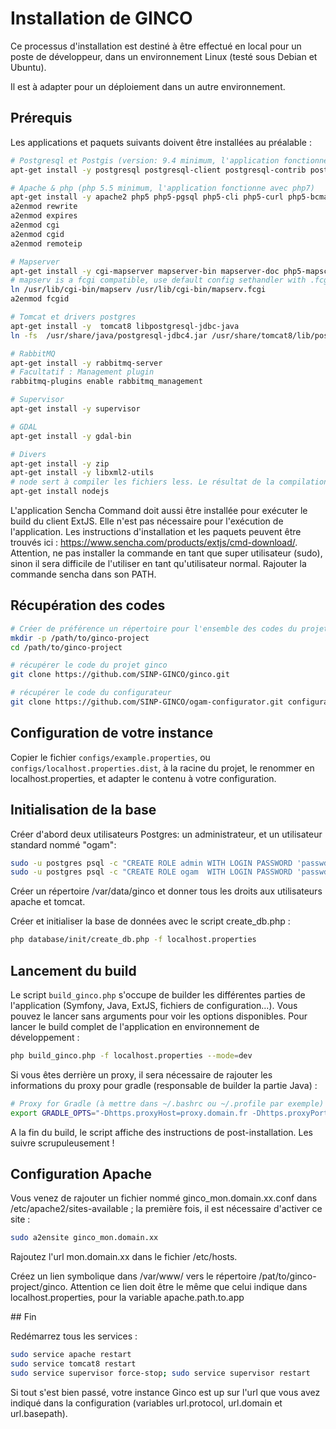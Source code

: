# Installation de GINCO

Ce processus d'installation est destiné à être effectué en local pour un poste de développeur, dans un environnement Linux (testé sous Debian et Ubuntu). 
 
Il est à adapter pour un déploiement dans un autre environnement.

## Prérequis

Les applications et paquets suivants doivent être installées au préalable : 

```bash
# Postgresql et Postgis (version: 9.4 minimum, l'application fonctionne dans les versions supérieures)
apt-get install -y postgresql postgresql-client postgresql-contrib postgresql-9.4-postgis

# Apache & php (php 5.5 minimum, l'application fonctionne avec php7)
apt-get install -y apache2 php5 php5-pgsql php5-cli php5-curl php5-bcmath php5-mbstring
a2enmod rewrite
a2enmod expires
a2enmod cgi
a2enmod cgid
a2enmod remoteip

# Mapserver
apt-get install -y cgi-mapserver mapserver-bin mapserver-doc php5-mapscript libapache2-mod-fcgid
# mapserv is a fcgi compatible, use default config sethandler with .fcgi
ln /usr/lib/cgi-bin/mapserv /usr/lib/cgi-bin/mapserv.fcgi
a2enmod fcgid

# Tomcat et drivers postgres
apt-get install -y  tomcat8 libpostgresql-jdbc-java
ln -fs  /usr/share/java/postgresql-jdbc4.jar /usr/share/tomcat8/lib/postgresql-jdbc4.jar

# RabbitMQ
apt-get install -y rabbitmq-server
# Facultatif : Management plugin
rabbitmq-plugins enable rabbitmq_management

# Supervisor
apt-get install -y supervisor

# GDAL
apt-get install -y gdal-bin

# Divers
apt-get install -y zip
apt-get install -y libxml2-utils
# node sert à compiler les fichiers less. Le résultat de la compilation est commité, donc node n'est pas utile ailleurs que sur les machines de dev.
apt-get install nodejs 
```

L'application Sencha Command doit aussi être installée pour exécuter le build du client ExtJS.
Elle n'est pas nécessaire pour l'exécution de l'application. Les instructions d'installation et 
les paquets peuvent être trouvés ici : https://www.sencha.com/products/extjs/cmd-download/. 
Attention, ne pas installer la commande en tant que super utilisateur (sudo), sinon il sera difficile 
de l'utiliser en tant qu'utilisateur normal.
Rajouter la commande sencha dans son PATH. 

## Récupération des codes
```bash
# Créer de préférence un répertoire pour l'ensemble des codes du projet:
mkdir -p /path/to/ginco-project
cd /path/to/ginco-project

# récupérer le code du projet ginco
git clone https://github.com/SINP-GINCO/ginco.git

# récupérer le code du configurateur
git clone https://github.com/SINP-GINCO/ogam-configurator.git configurator

```

## Configuration de votre instance

Copier le fichier `configs/example.properties`, ou `configs/localhost.properties.dist`, 
à la racine du projet, le renommer en localhost.properties, et adapter le contenu 
à votre configuration.

## Initialisation de la base

Créer d'abord deux utilisateurs Postgres: un administrateur, et un utilisateur standard nommé "ogam": 
```bash
sudo -u postgres psql -c "CREATE ROLE admin WITH LOGIN PASSWORD 'passwd' SUPERUSER;"
sudo -u postgres psql -c "CREATE ROLE ogam  WITH LOGIN PASSWORD 'passwd' NOSUPERUSER NOINHERIT NOCREATEDB NOCREATEROLE;"
```

Créer un répertoire /var/data/ginco et donner tous les droits aux utilisateurs apache et tomcat.  

Créer et initialiser la base de données avec le script create_db.php : 
```bash
php database/init/create_db.php -f localhost.properties
```

## Lancement du build

Le script `build_ginco.php` s'occupe de builder les différentes parties de 
l'application (Symfony, Java, ExtJS, fichiers de configuration...). Vous pouvez le lancer 
sans arguments pour voir les options disponibles. Pour lancer le build complet 
de l'application en environnement de développement :

```bash
php build_ginco.php -f localhost.properties --mode=dev
```

Si vous êtes derrière un proxy, il sera nécessaire de rajouter les informations du proxy
pour gradle (responsable de builder la partie Java) : 

```bash
# Proxy for Gradle (à mettre dans ~/.bashrc ou ~/.profile par exemple)
export GRADLE_OPTS="-Dhttps.proxyHost=proxy.domain.fr -Dhttps.proxyPort=XXXX"
```

A la fin du build, le script affiche des instructions de post-installation.
Les suivre scrupuleusement ! 

## Configuration Apache 

Vous venez de rajouter un fichier nommé ginco_mon.domain.xx.conf dans /etc/apache2/sites-available ; 
la première fois, il est nécessaire d'activer ce site :

```bash
sudo a2ensite ginco_mon.domain.xx
```

Rajoutez l'url mon.domain.xx dans le fichier /etc/hosts. 

Créez un lien symbolique dans /var/www/ vers le répertoire /pat/to/ginco-project/ginco. Attention 
ce lien doit être le même que celui indique dans localhost.properties, pour la variable apache.path.to.app

## Fin

Redémarrez tous les services : 

```bash
sudo service apache restart 
sudo service tomcat8 restart 
sudo service supervisor force-stop; sudo service supervisor restart
```
Si tout s'est bien passé, votre instance Ginco est up sur l'url que vous avez indiqué dans la configuration 
(variables url.protocol, url.domain et url.basepath). 